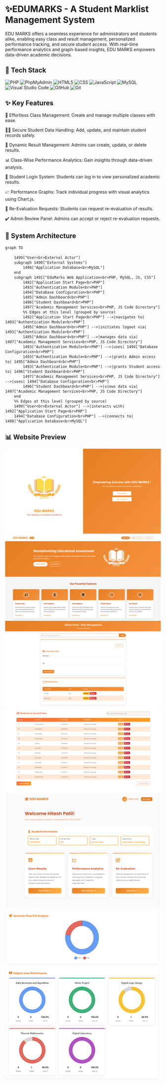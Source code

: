 # ✨EDUMARKS - A Student Marklist Management System 

EDU MARKS offers a seamless experience for administrators and students alike, enabling easy class and result management, personalized performance tracking, and secure student access. With real-time performance analytics and graph-based insights, EDU MARKS empowers data-driven academic decisions.

## 🧱 Tech Stack

![PHP](https://img.shields.io/badge/PHP-%23777BB4.svg?style=for-the-badge&logo=php&logoColor=white)
![PhpMyAdmin](https://img.shields.io/badge/PhpMyAdmin-%23FF8000.svg?style=for-the-badge&logo=phpmyadmin&logoColor=white)
![HTML5](https://img.shields.io/badge/html5-%23E34F26.svg?style=for-the-badge&logo=html5&logoColor=white)
![CSS](https://img.shields.io/badge/css-%2300C4CC.svg?style=for-the-badge&logo=css&logoColor=white)
![JavaScript](https://img.shields.io/badge/javascript-%23323330.svg?style=for-the-badge&logo=javascript&logoColor=%23F7DF1E)
![MySQL](https://img.shields.io/badge/mysql-4479A1.svg?style=for-the-badge&logo=mysql&logoColor=white)
![Visual Studio Code](https://img.shields.io/badge/Visual%20Studio%20Code-0078d7.svg?style=for-the-badge&logo=visual-studio-code&logoColor=white)
![GitHub](https://img.shields.io/badge/github-%23121011.svg?style=for-the-badge&logo=github&logoColor=white)
![Git](https://img.shields.io/badge/git-%23F05033.svg?style=for-the-badge&logo=git&logoColor=white)


## ✨ Key Features

🏫 Effortless Class Management: Create and manage multiple classes with ease.

👨‍🎓 Secure Student Data Handling: Add, update, and maintain student records safely.

📝 Dynamic Result Management: Admins can create, update, or delete results.

📊 Class-Wise Performance Analytics: Gain insights through data-driven analysis.

🔐 Student Login System: Students can log in to view personalized academic results.

📈 Performance Graphs: Track individual progress with visual analytics using Chart.js.

🔁 Re-Evaluation Requests: Students can request re-evaluation of results.

✔️ Admin Review Panel: Admins can accept or reject re-evaluation requests.


## 🧱 System Architecture 

```mermaid
graph TD

    1499["User<br>External Actor"]
    subgraph 1490["External Systems"]
        1498["Application Database<br>MySQL"]
    end
    subgraph 1491["EduMarks Web Application<br>PHP, MySQL, JS, CSS"]
        1492["Application Start Page<br>PHP"]
        1493["Authentication Module<br>PHP"]
        1494["Database Configuration<br>PHP"]
        1495["Admin Dashboard<br>PHP"]
        1496["Student Dashboard<br>PHP"]
        1497["Academic Management Services<br>PHP, JS Code Directory"]
        %% Edges at this level (grouped by source)
        1492["Application Start Page<br>PHP"] -->|navigates to| 1493["Authentication Module<br>PHP"]
        1495["Admin Dashboard<br>PHP"] -->|initiates logout via| 1493["Authentication Module<br>PHP"]
        1495["Admin Dashboard<br>PHP"] -->|manages data via| 1497["Academic Management Services<br>PHP, JS Code Directory"]
        1493["Authentication Module<br>PHP"] -->|uses| 1494["Database Configuration<br>PHP"]
        1493["Authentication Module<br>PHP"] -->|grants Admin access to| 1495["Admin Dashboard<br>PHP"]
        1493["Authentication Module<br>PHP"] -->|grants Student access to| 1496["Student Dashboard<br>PHP"]
        1497["Academic Management Services<br>PHP, JS Code Directory"] -->|uses| 1494["Database Configuration<br>PHP"]
        1496["Student Dashboard<br>PHP"] -->|views data via| 1497["Academic Management Services<br>PHP, JS Code Directory"]
    end
    %% Edges at this level (grouped by source)
    1499["User<br>External Actor"] -->|interacts with| 1492["Application Start Page<br>PHP"]
    1494["Database Configuration<br>PHP"] -->|connects to| 1498["Application Database<br>MySQL"]

```

## 📊 Website Preview

![Image](./Website%20Snapshots/Start%20Page.png)
![Image](./Website%20Snapshots/Home%20Page.png)
![Image](./Website%20Snapshots/Class%20Creation%20Page.png)
![Image](./Website%20Snapshots/Student%20Data%20Page.png)
![Image](./Website%20Snapshots/Student%20Panel.png)
![Image](./Website%20Snapshots/Subjectwise%20Performance%20Analysis.png)
